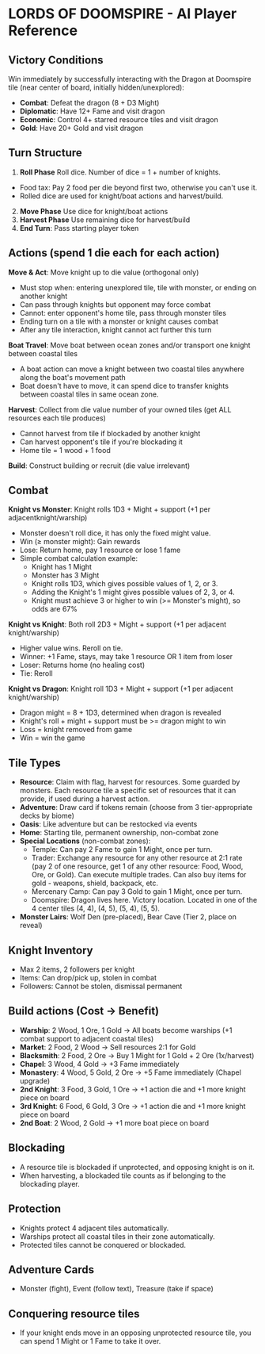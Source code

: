 # LORDS OF DOOMSPIRE - AI Player Reference

## Victory Conditions

Win immediately by successfully interacting with the Dragon at Doomspire tile (near center of board, initially hidden/unexplored):

- **Combat**: Defeat the dragon (8 + D3 Might)
- **Diplomatic**: Have 12+ Fame and visit dragon
- **Economic**: Control 4+ starred resource tiles and visit dragon
- **Gold**: Have 20+ Gold and visit dragon

## Turn Structure

1. **Roll Phase** Roll dice. Number of dice = 1 + number of knights.

- Food tax: Pay 2 food per die beyond first two, otherwise you can't use it.
- Rolled dice are used for knight/boat actions and harvest/build.

2. **Move Phase** Use dice for knight/boat actions
3. **Harvest Phase** Use remaining dice for harvest/build
4. **End Turn**: Pass starting player token

## Actions (spend 1 die each for each action)

**Move & Act**: Move knight up to die value (orthogonal only)

- Must stop when: entering unexplored tile, tile with monster, or ending on another knight
- Can pass through knights but opponent may force combat
- Cannot: enter opponent's home tile, pass through monster tiles
- Ending turn on a tile with a monster or knight causes combat
- After any tile interaction, knight cannot act further this turn

**Boat Travel**: Move boat between ocean zones and/or transport one knight between coastal tiles

- A boat action can move a knight between two coastal tiles anywhere along the boat's movement path
- Boat doesn't have to move, it can spend dice to transfer knights between coastal tiles in same ocean zone.

**Harvest**: Collect from die value number of your owned tiles (get ALL resources each tile produces)

- Cannot harvest from tile if blockaded by another knight
- Can harvest opponent's tile if you're blockading it
- Home tile = 1 wood + 1 food

**Build**: Construct building or recruit (die value irrelevant)

## Combat

**Knight vs Monster**: Knight rolls 1D3 + Might + support (+1 per adjacentknight/warship)

- Monster doesn't roll dice, it has only the fixed might value.
- Win (≥ monster might): Gain rewards
- Lose: Return home, pay 1 resource or lose 1 fame
- Simple combat calculation example:
  - Knight has 1 Might
  - Monster has 3 Might
  - Knight rolls 1D3, which gives possible values of 1, 2, or 3.
  - Adding the Knight's 1 might gives possible values of 2, 3, or 4.
  - Knight must achieve 3 or higher to win (>= Monster's might), so odds are 67%

**Knight vs Knight**: Both roll 2D3 + Might + support (+1 per adjacent knight/warship)

- Higher value wins. Reroll on tie.
- Winner: +1 Fame, stays, may take 1 resource OR 1 item from loser
- Loser: Returns home (no healing cost)
- Tie: Reroll

**Knight vs Dragon**: Knight roll 1D3 + Might + support (+1 per adjacent knight/warship)

- Dragon might = 8 + 1D3, determined when dragon is revealed
- Knight's roll + might + support must be >= dragon might to win
- Loss = knight removed from game
- Win = win the game

## Tile Types

- **Resource**: Claim with flag, harvest for resources. Some guarded by monsters. Each resource tile a specific set of resources that it can provide, if used during a harvest action.
- **Adventure**: Draw card if tokens remain (choose from 3 tier-appropriate decks by biome)
- **Oasis**: Like adventure but can be restocked via events
- **Home**: Starting tile, permanent ownership, non-combat zone
- **Special Locations** (non-combat zones):
  - Temple: Can pay 2 Fame to gain 1 Might, once per turn.
  - Trader: Exchange any resource for any other resource at 2:1 rate (pay 2 of one resource, get 1 of any other resource: Food, Wood, Ore, or Gold). Can execute multiple trades. Can also buy items for gold - weapons, shield, backpack, etc.
  - Mercenary Camp: Can pay 3 Gold to gain 1 Might, once per turn.
  - Doomspire: Dragon lives here. Victory location. Located in one of the 4 center tiles (4, 4), (4, 5), (5, 4), (5, 5).
- **Monster Lairs**: Wolf Den (pre-placed), Bear Cave (Tier 2, place on reveal)

## Knight Inventory

- Max 2 items, 2 followers per knight
- Items: Can drop/pick up, stolen in combat
- Followers: Cannot be stolen, dismissal permanent

## Build actions (Cost → Benefit)

- **Warship**: 2 Wood, 1 Ore, 1 Gold → All boats become warships (+1 combat support to adjacent coastal tiles)
- **Market**: 2 Food, 2 Wood → Sell resources 2:1 for Gold
- **Blacksmith**: 2 Food, 2 Ore → Buy 1 Might for 1 Gold + 2 Ore (1x/harvest)
- **Chapel**: 3 Wood, 4 Gold → +3 Fame immediately
- **Monastery**: 4 Wood, 5 Gold, 2 Ore → +5 Fame immediately (Chapel upgrade)
- **2nd Knight**: 3 Food, 3 Gold, 1 Ore → +1 action die and +1 more knight piece on board
- **3rd Knight**: 6 Food, 6 Gold, 3 Ore → +1 action die and +1 more knight piece on board
- **2nd Boat**: 2 Wood, 2 Gold → +1 more boat piece on board

## Blockading

- A resource tile is blockaded if unprotected, and opposing knight is on it.
- When harvesting, a blockaded tile counts as if belonging to the blockading player.

## Protection

- Knights protect 4 adjacent tiles automatically.
- Warships protect all coastal tiles in their zone automatically.
- Protected tiles cannot be conquered or blockaded.

## Adventure Cards

- Monster (fight), Event (follow text), Treasure (take if space)

## Conquering resource tiles

- If your knight ends move in an opposing unprotected resource tile, you can spend 1 Might or 1 Fame to take it over.
